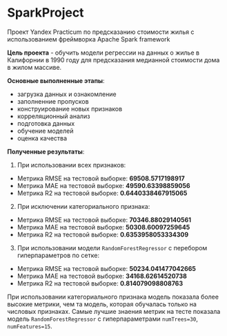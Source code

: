 # SparkProject
Проект Yandex Practicum по предсказанию стоимости жилья с использованием фреймворка Apache Spark framework

__Цель проекта__ - обучить модели регрессии на данных о жилье в Калифорнии в 1990 году для предсказания медианной стоимости дома в жилом массиве.

__Основные выполненные этапы__:
- загрузка данных и ознакомление
- заполненние пропусков
- конструирование новых признаков
- корреляционный анализ
- подготовка данных
- обучение моделей
- оценка качества

__Полученные результаты__:

1. При использовании всех признаков:

- Метрика RMSE на тестовой выборке: **69508.5717198917**
- Метрика MAE на тестовой выборке: **49590.63398859056**
- Метрика R2 на тестовой выборке: **0.6440338467915065**

2. При исключении категориального признака:

- Метрика RMSE на тестовой выборке: **70346.88029140561**
- Метрика MAE на тестовой выборке: **50308.60097259645**
- Метрика R2 на тестовой выборке: **0.6353958053334309**

3. При использовании модели `RandomForestRegressor` с перебором гиперпараметров по сетке:

- Метрика RMSE на тестовой выборке: **50234.041477042665**
- Метрика MAE на тестовой выборке: **34168.62614520738**
- Метрика R2 на тестовой выборке: **0.814079098808763**

При использовании категориального признака модель показала более высокие метрики, чем та модель, которая обучалась только на числовых признаках. Самые лучшие знаения метрик на тесте показала модель `RandomForestRegressor` с гиперпараметрами `numTrees=30`, `numFeatures=15`.

